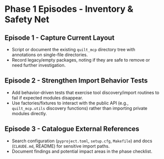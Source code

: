 <!-- markdownlint-disable MD013 -->
# Phase 1 Episodes - Inventory & Safety Net

## Episode 1 - Capture Current Layout

- Script or document the existing `quilt_mcp` directory tree with annotations on single-file directories.
- Record legacy/empty packages, noting if they are safe to remove or need further investigation.

## Episode 2 - Strengthen Import Behavior Tests

- Add behavior-driven tests that exercise tool discovery/import routines to fail if expected modules disappear.
- Use factories/fixtures to interact with the public API (e.g., `quilt_mcp.utils` discovery functions) rather than importing private modules directly.

## Episode 3 - Catalogue External References

- Search configuration (`pyproject.toml`, `setup.cfg`, `Makefile`) and docs (`CLAUDE.md`, README) for sensitive import paths.
- Document findings and potential impact areas in the phase checklist.
